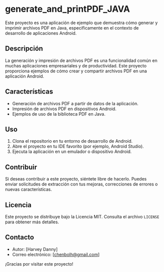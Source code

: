 # generate_and_printPDF_JAVA

Este proyecto es una aplicación de ejemplo que demuestra cómo generar y imprimir archivos PDF en Java, específicamente en el contexto de desarrollo de aplicaciones Android.

## Descripción

La generación y impresión de archivos PDF es una funcionalidad común en muchas aplicaciones empresariales y de productividad. Este proyecto proporciona ejemplos de cómo crear y compartir archivos PDF en una aplicación Android.

## Características

- Generación de archivos PDF a partir de datos de la aplicación.
- Impresión de archivos PDF en dispositivos Android.
- Ejemplos de uso de la biblioteca PDF en Java.

## Uso

1. Clona el repositorio en tu entorno de desarrollo de Android.
2. Abre el proyecto en tu IDE favorito (por ejemplo, Android Studio).
3. Ejecuta la aplicación en un emulador o dispositivo Android.

## Contribuir

Si deseas contribuir a este proyecto, siéntete libre de hacerlo. Puedes enviar solicitudes de extracción con tus mejoras, correcciones de errores o nuevas características.

## Licencia

Este proyecto se distribuye bajo la Licencia MIT. Consulta el archivo `LICENSE` para obtener más detalles.

## Contacto

- Autor: [Harvey Danny]
- Correo electrónico: [chenbolh@gmail.com]

¡Gracias por visitar este proyecto!


